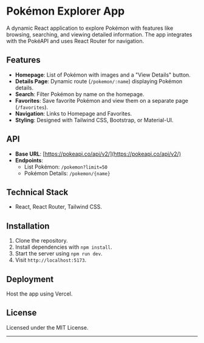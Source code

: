 # Pokémon Explorer App

A dynamic React application to explore Pokémon with features like browsing, searching, and viewing detailed information. The app integrates with the PokéAPI and uses React Router for navigation.

## Features

-   **Homepage**: List of Pokémon with images and a "View Details" button.
-   **Details Page**: Dynamic route (`/pokemon/:name`) displaying Pokémon details.
-   **Search**: Filter Pokémon by name on the homepage.
-   **Favorites**: Save favorite Pokémon and view them on a separate page (`/favorites`).
-   **Navigation**: Links to Homepage and Favorites.
-   **Styling**: Designed with Tailwind CSS, Bootstrap, or Material-UI.

## API

-   **Base URL**: [https://pokeapi.co/api/v2/](https://pokeapi.co/api/v2/)
-   **Endpoints**:
    -   List Pokémon: `/pokemon?limit=50`
    -   Pokémon Details: `/pokemon/{name}`

## Technical Stack

-   React, React Router, Tailwind CSS.

## Installation

1. Clone the repository.
2. Install dependencies with `npm install`.
3. Start the server using `npm run dev`.
4. Visit `http://localhost:5173`.

## Deployment

Host the app using Vercel.

## License

Licensed under the MIT License.

---
